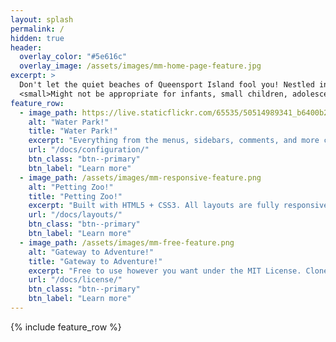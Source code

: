 ```yaml
---
layout: splash
permalink: /
hidden: true
header:
  overlay_color: "#5e616c"
  overlay_image: /assets/images/mm-home-page-feature.jpg
excerpt: >
  Don't let the quiet beaches of Queensport Island fool you! Nestled in the heart of this tropical paradise is a theme park that will drive you insane with thrills and spills!<br />
  <small>Might not be appropriate for infants, small children, adolescents, teenagers, adults of child-bearing age, the elderly, or those with a sensitivity to flashing lights, rapid transdimensional travel, extreme heat and cold, or ionizing radiation.</small>
feature_row:
  - image_path: https://live.staticflickr.com/65535/50514989341_b6400b2c89_h.jpg
    alt: "Water Park!"
    title: "Water Park!"
    excerpt: "Everything from the menus, sidebars, comments, and more can be configured or set with YAML Front Matter."
    url: "/docs/configuration/"
    btn_class: "btn--primary"
    btn_label: "Learn more"
  - image_path: /assets/images/mm-responsive-feature.png
    alt: "Petting Zoo!"
    title: "Petting Zoo!"
    excerpt: "Built with HTML5 + CSS3. All layouts are fully responsive with helpers to augment your content."
    url: "/docs/layouts/"
    btn_class: "btn--primary"
    btn_label: "Learn more"
  - image_path: /assets/images/mm-free-feature.png
    alt: "Gateway to Adventure!"
    title: "Gateway to Adventure!"
    excerpt: "Free to use however you want under the MIT License. Clone it, fork it, customize it... whatever!"
    url: "/docs/license/"
    btn_class: "btn--primary"
    btn_label: "Learn more"      
---
```


{% include feature_row %}
